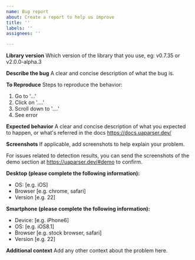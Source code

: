 ```yaml
---
name: Bug report
about: Create a report to help us improve
title: ''
labels: ''
assignees: ''

---
```


**Library version**
Which version of the library that you use, eg: v0.7.35 or v2.0.0-alpha.3

**Describe the bug**
A clear and concise description of what the bug is.

**To Reproduce**
Steps to reproduce the behavior:
1. Go to '...'
2. Click on '....'
3. Scroll down to '....'
4. See error

**Expected behavior**
A clear and concise description of what you expected to happen, or what's referred in the docs https://docs.uaparser.dev/

**Screenshots**
If applicable, add screenshots to help explain your problem.

For issues related to detection results, you can send the screenshots of the demo section at https://uaparser.dev/#demo to confirm.

**Desktop (please complete the following information):**
 - OS: [e.g. iOS]
 - Browser [e.g. chrome, safari]
 - Version [e.g. 22]

**Smartphone (please complete the following information):**
 - Device: [e.g. iPhone6]
 - OS: [e.g. iOS8.1]
 - Browser [e.g. stock browser, safari]
 - Version [e.g. 22]

**Additional context**
Add any other context about the problem here.